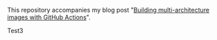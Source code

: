 This repository accompanies my blog post "[Building multi-architecture images with GitHub Actions][post]".

[post]: https://blog.oddbit.com/post/2020-09-25-building-multi-architecture-im/

Test3
